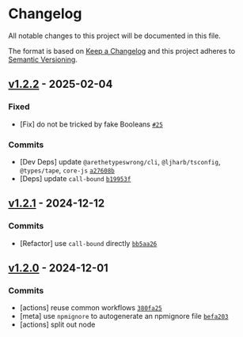 # Changelog

All notable changes to this project will be documented in this file.

The format is based on [Keep a Changelog](https://keepachangelog.com/en/1.0.0/)
and this project adheres to [Semantic Versioning](https://semver.org/spec/v2.0.0.html).

## [v1.2.2](https://github.com/inspect-js/is-boolean-object/compare/v1.2.1...v1.2.2) - 2025-02-04

### Fixed

- [Fix] do not be tricked by fake Booleans [`#25`](https://github.com/inspect-js/is-boolean-object/issues/25)

### Commits

- [Dev Deps] update `@arethetypeswrong/cli`, `@ljharb/tsconfig`, `@types/tape`, `core-js` [`a27608b`](https://github.com/inspect-js/is-boolean-object/commit/a27608b83f154875736bb5e77bf1a70da307b64f)
- [Deps] update `call-bound` [`b19953f`](https://github.com/inspect-js/is-boolean-object/commit/b19953f90f88435a0b0888692f065c959812f710)

## [v1.2.1](https://github.com/inspect-js/is-boolean-object/compare/v1.2.0...v1.2.1) - 2024-12-12

### Commits

- [Refactor] use `call-bound` directly [`bb5aa26`](https://github.com/inspect-js/is-boolean-object/commit/bb5aa266f9da864b59f58f1f61d807268f00e227)

## [v1.2.0](https://github.com/inspect-js/is-boolean-object/compare/v1.1.2...v1.2.0) - 2024-12-01

### Commits

- [actions] reuse common workflows [`380fa25`](https://github.com/inspect-js/is-boolean-object/commit/380fa254d963699ba7e1b7bfaee3cd4c50142f1a)
- [meta] use `npmignore` to autogenerate an npmignore file [`befa203`](https://github.com/inspect-js/is-boolean-object/commit/befa203ffa0e94c70d5b35aae407ea93e0bbc117)
- [actions] split out node 